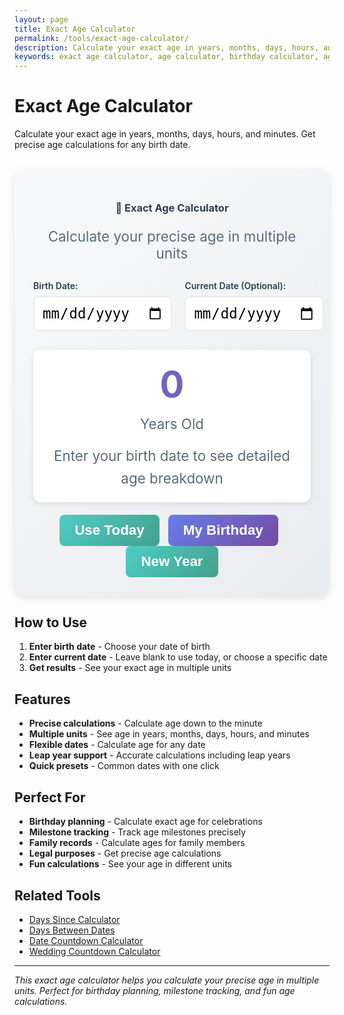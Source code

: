 ```yaml
---
layout: page
title: Exact Age Calculator
permalink: /tools/exact-age-calculator/
description: Calculate your exact age in years, months, days, hours, and minutes. Get precise age calculations for any birth date.
keywords: exact age calculator, age calculator, birthday calculator, age in days, age in months, precise age calculation
---
```


<script type="application/ld+json">
{
  "@context": "https://schema.org",
  "@type": "WebApplication",
  "name": "Exact Age Calculator",
  "description": "Calculate your exact age in years, months, days, hours, and minutes",
  "url": "https://goalgetter.app/tools/exact-age-calculator/",
  "applicationCategory": "UtilityApplication",
  "operatingSystem": "Web Browser",
  "offers": {
    "@type": "Offer",
    "price": "0",
    "priceCurrency": "USD"
  },
  "creator": {
    "@type": "Organization",
    "name": "Goal Getter"
  }
}
</script>

# Exact Age Calculator

Calculate your exact age in years, months, days, hours, and minutes. Get precise age calculations for any birth date.

<div class="calculator-container" style="background: linear-gradient(135deg, #f8f9fa 0%, #e9ecef 100%); padding: 30px; border-radius: 16px; margin: 30px 0; box-shadow: 0 4px 12px rgba(0,0,0,0.1);">
  <div class="calculator-header" style="text-align: center; margin-bottom: 30px;">
    <h3 style="color: #2c3e50; margin-bottom: 10px;">🎂 Exact Age Calculator</h3>
    <p style="color: #5a6c7d; font-size: 1.4rem;">Calculate your precise age in multiple units</p>
  </div>
  
  <div class="calculator-inputs" style="display: grid; grid-template-columns: 1fr 1fr; gap: 20px; margin-bottom: 30px;">
    <div class="input-group">
      <label for="birthDate" style="display: block; margin-bottom: 8px; font-weight: 600; color: #2c3e50;">Birth Date:</label>
      <input type="date" id="birthDate" style="width: 100%; padding: 12px; border: 2px solid #e9ecef; border-radius: 8px; font-size: 1.4rem;" onchange="calculateExactAge()">
    </div>
    <div class="input-group">
      <label for="currentDate" style="display: block; margin-bottom: 8px; font-weight: 600; color: #2c3e50;">Current Date (Optional):</label>
      <input type="date" id="currentDate" style="width: 100%; padding: 12px; border: 2px solid #e9ecef; border-radius: 8px; font-size: 1.4rem;" onchange="calculateExactAge()">
    </div>
  </div>
  
  <div class="calculator-results" style="text-align: center; padding: 20px; background: white; border-radius: 12px; box-shadow: 0 2px 8px rgba(0,0,0,0.1);">
    <div id="ageResult" style="font-size: 3.6rem; font-weight: 700; background: linear-gradient(135deg, #667eea 0%, #764ba2 100%); -webkit-background-clip: text; -webkit-text-fill-color: transparent; background-clip: text; margin-bottom: 15px;">
      0
    </div>
    <div id="ageLabel" style="color: #5a6c7d; font-size: 1.4rem; margin-bottom: 20px;">
      Years Old
    </div>
    <div id="detailedBreakdown" style="color: #5a6c7d; font-size: 1.4rem; line-height: 1.6;">
      Enter your birth date to see detailed age breakdown
    </div>
  </div>
  
  <div class="calculator-actions" style="text-align: center; margin-top: 20px;">
    <button onclick="setToToday()" style="background: linear-gradient(135deg, #4ecdc4 0%, #44a08d 100%); color: white; border: none; padding: 12px 24px; border-radius: 8px; font-size: 1.4rem; font-weight: 600; cursor: pointer; margin-right: 10px;">
      Use Today
    </button>
    <button onclick="setToBirthday()" style="background: linear-gradient(135deg, #667eea 0%, #764ba2 100%); color: white; border: none; padding: 12px 24px; border-radius: 8px; font-size: 1.4rem; font-weight: 600; cursor: pointer; margin-right: 10px;">
      My Birthday
    </button>
    <button onclick="setToNewYear()" style="background: linear-gradient(135deg, #4ecdc4 0%, #44a08d 100%); color: white; border: none; padding: 12px 24px; border-radius: 8px; font-size: 1.4rem; font-weight: 600; cursor: pointer;">
      New Year
    </button>
  </div>
</div>

## How to Use

1. **Enter birth date** - Choose your date of birth
2. **Enter current date** - Leave blank to use today, or choose a specific date
3. **Get results** - See your exact age in multiple units

## Features

- **Precise calculations** - Calculate age down to the minute
- **Multiple units** - See age in years, months, days, hours, and minutes
- **Flexible dates** - Calculate age for any date
- **Leap year support** - Accurate calculations including leap years
- **Quick presets** - Common dates with one click

## Perfect For

- **Birthday planning** - Calculate exact age for celebrations
- **Milestone tracking** - Track age milestones precisely
- **Family records** - Calculate ages for family members
- **Legal purposes** - Get precise age calculations
- **Fun calculations** - See your age in different units

## Related Tools

- [Days Since Calculator](/tools/days-since-calculator/)
- [Days Between Dates](/tools/days-between-dates/)
- [Date Countdown Calculator](/tools/date-countdown-calculator/)
- [Wedding Countdown Calculator](/tools/wedding-countdown-calculator/)

<script>
function calculateExactAge() {
  const birthDate = document.getElementById('birthDate').value;
  const currentDate = document.getElementById('currentDate').value;
  
  if (!birthDate) {
    document.getElementById('ageResult').textContent = '0';
    document.getElementById('ageLabel').textContent = 'Years Old';
    document.getElementById('detailedBreakdown').textContent = 'Enter your birth date to see detailed age breakdown';
    return;
  }
  
  const birth = new Date(birthDate);
  const current = currentDate ? new Date(currentDate) : new Date();
  
  if (birth > current) {
    document.getElementById('ageResult').textContent = '0';
    document.getElementById('ageLabel').textContent = 'Years Old';
    document.getElementById('detailedBreakdown').textContent = 'Birth date must be before current date';
    return;
  }
  
  // Calculate age in years
  let years = current.getFullYear() - birth.getFullYear();
  let months = current.getMonth() - birth.getMonth();
  let days = current.getDate() - birth.getDate();
  
  if (days < 0) {
    months--;
    days += new Date(current.getFullYear(), current.getMonth(), 0).getDate();
  }
  
  if (months < 0) {
    years--;
    months += 12;
  }
  
  // Calculate total days
  const timeDiff = current - birth;
  const totalDays = Math.floor(timeDiff / (1000 * 60 * 60 * 24));
  const totalHours = Math.floor(timeDiff / (1000 * 60 * 60));
  const totalMinutes = Math.floor(timeDiff / (1000 * 60));
  
  // Update results
  document.getElementById('ageResult').textContent = years;
  document.getElementById('ageLabel').textContent = years === 1 ? 'Year Old' : 'Years Old';
  
  // Detailed breakdown
  const breakdown = `
    <div style="display: grid; grid-template-columns: repeat(auto-fit, minmax(150px, 1fr)); gap: 15px; margin-top: 15px;">
      <div style="background: #f8f9fa; padding: 15px; border-radius: 8px;">
        <div style="font-weight: 600; color: #2c3e50;">Years</div>
        <div style="font-size: 2rem; font-weight: 700; color: #667eea;">${years}</div>
      </div>
      <div style="background: #f8f9fa; padding: 15px; border-radius: 8px;">
        <div style="font-weight: 600; color: #2c3e50;">Months</div>
        <div style="font-size: 2rem; font-weight: 700; color: #4ecdc4;">${months}</div>
      </div>
      <div style="background: #f8f9fa; padding: 15px; border-radius: 8px;">
        <div style="font-weight: 600; color: #2c3e50;">Days</div>
        <div style="font-size: 2rem; font-weight: 700; color: #667eea;">${days}</div>
      </div>
      <div style="background: #f8f9fa; padding: 15px; border-radius: 8px;">
        <div style="font-weight: 600; color: #2c3e50;">Total Days</div>
        <div style="font-size: 2rem; font-weight: 700; color: #4ecdc4;">${totalDays}</div>
      </div>
      <div style="background: #f8f9fa; padding: 15px; border-radius: 8px;">
        <div style="font-weight: 600; color: #2c3e50;">Total Hours</div>
        <div style="font-size: 2rem; font-weight: 700; color: #4ecdc4;">${totalHours}</div>
      </div>
      <div style="background: #f8f9fa; padding: 15px; border-radius: 8px;">
        <div style="font-weight: 600; color: #2c3e50;">Total Minutes</div>
        <div style="font-size: 2rem; font-weight: 700; color: #667eea;">${totalMinutes}</div>
      </div>
    </div>
  `;
  
  document.getElementById('detailedBreakdown').innerHTML = breakdown;
}

function setToToday() {
  const today = new Date();
  const todayString = today.toISOString().split('T')[0];
  document.getElementById('currentDate').value = todayString;
  document.getElementById('birthDate').value = '';
  calculateExactAge();
}

function setToBirthday() {
  const currentYear = new Date().getFullYear();
  const birthdayString = (currentYear - 25) + '-01-01'; // Default to 25 years ago
  document.getElementById('birthDate').value = birthdayString;
  document.getElementById('currentDate').value = '';
  calculateExactAge();
}

function setToNewYear() {
  const currentYear = new Date().getFullYear();
  const newYearString = currentYear + '-01-01';
  document.getElementById('currentDate').value = newYearString;
  document.getElementById('birthDate').value = '';
  calculateExactAge();
}

// Initialize with today
window.onload = function() {
  setToToday();
};
</script>

---

*This exact age calculator helps you calculate your precise age in multiple units. Perfect for birthday planning, milestone tracking, and fun age calculations.*